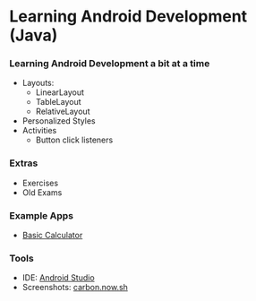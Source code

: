 # Learning Android Development (Java)

### Learning Android Development a bit at a time

- Layouts:
  - LinearLayout
  - TableLayout
  - RelativeLayout
- Personalized Styles
- Activities
  - Button click listeners

### Extras

- Exercises
- Old Exams

### Example Apps

- [Basic Calculator](./seance-Mar07/README.md)

### Tools

- IDE: [Android Studio](https://developer.android.com/studio)
- Screenshots: [carbon.now.sh](https://carbon.now.sh/)
